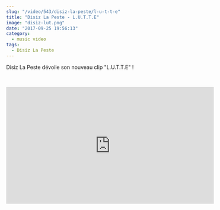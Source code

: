 ```yaml
--- 
slug: "/video/543/disiz-la-peste/l-u-t-t-e"
title: "Disiz La Peste - L.U.T.T.E"
image: "disiz-lut.png"
date: "2017-09-25 19:56:13"
category:
  - music video
tags:
  - Disiz La Peste
---
```

<p>Disiz La Peste dévoile son nouveau clip "L.U.T.T.E" !</p><br/><p><iframe width="560" height="315" src="https://www.youtube.com/embed/hp4jbwT_xok" frameborder="0" allowfullscreen></iframe></p>